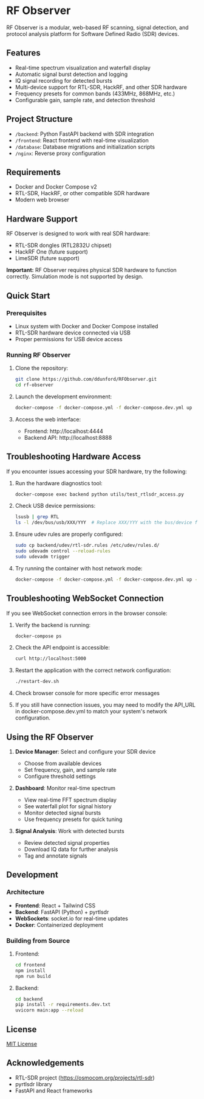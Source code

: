# RF Observer

RF Observer is a modular, web-based RF scanning, signal detection, and protocol analysis platform for Software Defined Radio (SDR) devices.

## Features

- Real-time spectrum visualization and waterfall display
- Automatic signal burst detection and logging
- IQ signal recording for detected bursts
- Multi-device support for RTL-SDR, HackRF, and other SDR hardware
- Frequency presets for common bands (433MHz, 868MHz, etc.)
- Configurable gain, sample rate, and detection threshold

## Project Structure

- `/backend`: Python FastAPI backend with SDR integration
- `/frontend`: React frontend with real-time visualization
- `/database`: Database migrations and initialization scripts
- `/nginx`: Reverse proxy configuration

## Requirements

- Docker and Docker Compose v2
- RTL-SDR, HackRF, or other compatible SDR hardware
- Modern web browser

## Hardware Support

RF Observer is designed to work with real SDR hardware:

- RTL-SDR dongles (RTL2832U chipset)
- HackRF One (future support)
- LimeSDR (future support)

**Important:** RF Observer requires physical SDR hardware to function correctly. Simulation mode is not supported by design.

## Quick Start

### Prerequisites

- Linux system with Docker and Docker Compose installed
- RTL-SDR hardware device connected via USB
- Proper permissions for USB device access

### Running RF Observer

1. Clone the repository:
   ```bash
   git clone https://github.com/ddunford/RFObserver.git
   cd rf-observer
   ```

2. Launch the development environment:
   ```bash
   docker-compose -f docker-compose.yml -f docker-compose.dev.yml up
   ```

3. Access the web interface:
   - Frontend: http://localhost:4444
   - Backend API: http://localhost:8888

## Troubleshooting Hardware Access

If you encounter issues accessing your SDR hardware, try the following:

1. Run the hardware diagnostics tool:
   ```bash
   docker-compose exec backend python utils/test_rtlsdr_access.py
   ```

2. Check USB device permissions:
   ```bash
   lsusb | grep RTL
   ls -l /dev/bus/usb/XXX/YYY  # Replace XXX/YYY with the bus/device from lsusb
   ```

3. Ensure udev rules are properly configured:
   ```bash
   sudo cp backend/udev/rtl-sdr.rules /etc/udev/rules.d/
   sudo udevadm control --reload-rules
   sudo udevadm trigger
   ```

4. Try running the container with host network mode:
   ```bash
   docker-compose -f docker-compose.yml -f docker-compose.dev.yml up -d backend --network host
   ```

## Troubleshooting WebSocket Connection

If you see WebSocket connection errors in the browser console:

1. Verify the backend is running:
   ```bash
   docker-compose ps
   ```

2. Check the API endpoint is accessible:
   ```bash
   curl http://localhost:5000
   ```

3. Restart the application with the correct network configuration:
   ```bash
   ./restart-dev.sh
   ```

4. Check browser console for more specific error messages

5. If you still have connection issues, you may need to modify the API_URL in 
   docker-compose.dev.yml to match your system's network configuration.

## Using the RF Observer

1. **Device Manager**: Select and configure your SDR device
   - Choose from available devices
   - Set frequency, gain, and sample rate
   - Configure threshold settings

2. **Dashboard**: Monitor real-time spectrum
   - View real-time FFT spectrum display
   - See waterfall plot for signal history
   - Monitor detected signal bursts
   - Use frequency presets for quick tuning

3. **Signal Analysis**: Work with detected bursts
   - Review detected signal properties
   - Download IQ data for further analysis
   - Tag and annotate signals

## Development

### Architecture

- **Frontend**: React + Tailwind CSS
- **Backend**: FastAPI (Python) + pyrtlsdr
- **WebSockets**: socket.io for real-time updates
- **Docker**: Containerized deployment

### Building from Source

1. Frontend:
   ```bash
   cd frontend
   npm install
   npm run build
   ```

2. Backend:
   ```bash
   cd backend
   pip install -r requirements.dev.txt
   uvicorn main:app --reload
   ```

## License

[MIT License](LICENSE)

## Acknowledgements

- RTL-SDR project (https://osmocom.org/projects/rtl-sdr)
- pyrtlsdr library
- FastAPI and React frameworks 